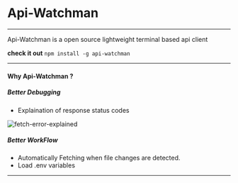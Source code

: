 # Api-Watchman
---

Api-Watchman is a open source lightweight terminal based api client

__check it out__  `npm install -g api-watchman`

---

#### Why Api-Watchman ?
##### Better Debugging
- Explaination of response status codes

![fetch-error-explained](https://user-images.githubusercontent.com/85863923/132039743-471ae2c5-e668-4020-bde4-efb496dadbae.png)
##### Better WorkFlow
- Automatically Fetching when file changes are detected.
- Load .env variables
---
